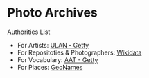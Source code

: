 #   Photo Archives

Authorities List

*  For Artists: [ULAN -  Getty](http://www.getty.edu/research/tools/vocabularies/ulan/)
*  For Repositoties & Photographers: [Wikidata](https://www.wikidata.org/wiki/Wikidata:Main_Page)
*  For Vocabulary: [AAT - Getty](http://vocab.getty.edu/aat/)
*  For Places: [GeoNames](http://www.geonames.org/)